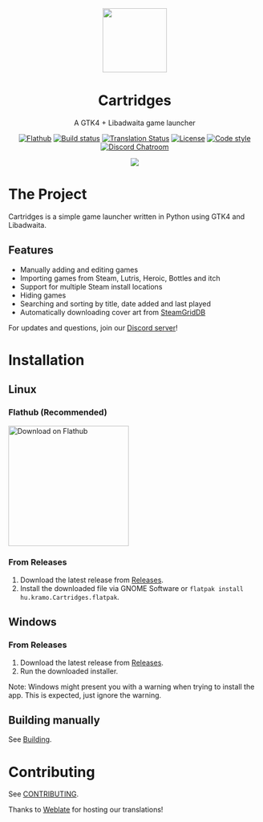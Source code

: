 
<div align="center">
  <img src="data/icons/hicolor/scalable/apps/hu.kramo.Cartridges.svg" width="128" height="128">

 # Cartridges
 A GTK4 + Libadwaita game launcher

[![Flathub][flathub-image]][flathub-url]
[![Build status][github-actions-image]][github-actions-url]
[![Translation Status][weblate-image]][weblate-url]
[![License][license-image]][license-url]
[![Code style][code-style-image]][code-style-url]
[![Discord Chatroom][discord-image]][discord-url]
  
[github-actions-url]: https://github.com/kra-mo/cartridges
[github-actions-image]: https://github.com/kra-mo/cartridges/actions/workflows/flatpak-builder.yml/badge.svg
[license-url]: https://github.com/kra-mo/cartridges/blob/main/LICENSE
[license-image]: https://img.shields.io/github/license/kra-mo/cartridges
[code-style-url]: https://github.com/psf/black
[code-style-image]: https://img.shields.io/badge/code%20style-black-000000?style=flat
[weblate-url]: https://hosted.weblate.org/engage/cartridges/
[weblate-image]: https://hosted.weblate.org/widgets/cartridges/-/cartridges/svg-badge.svg
[discord-url]: https://discord.gg/4KSFh3AmQR
[discord-image]: https://img.shields.io/discord/1088155799299313754?color=%235865F2&label=discord&logo=discord&logoColor=%23FFFFFF
[flathub-url]: https://flathub.org/apps/details/hu.kramo.Cartridges
[flathub-image]: https://img.shields.io/flathub/v/hu.kramo.Cartridges

  <img src="data/screenshots/1.png">
</div>

# The Project
Cartridges is a simple game launcher written in Python using GTK4 and Libadwaita.
## Features
- Manually adding and editing games
- Importing games from Steam, Lutris, Heroic, Bottles and itch
- Support for multiple Steam install locations
- Hiding games
- Searching and sorting by title, date added and last played
- Automatically downloading cover art from [SteamGridDB](https://www.steamgriddb.com/)

For updates and questions, join our [Discord server][discord-url]!

# Installation

## Linux

### Flathub (Recommended)

<a href=https://flathub.org/apps/details/hu.kramo.Cartridges><img width='240' alt='Download on Flathub' src='https://dl.flathub.org/assets/badges/flathub-badge-en.png'/></a>

### From Releases
1. Download the latest release from [Releases](https://github.com/kra-mo/cartridges/releases).
2. Install the downloaded file via GNOME Software or `flatpak install hu.kramo.Cartridges.flatpak`.

## Windows

### From Releases
1. Download the latest release from [Releases](https://github.com/kra-mo/cartridges/releases).
2. Run the downloaded installer.

Note: Windows might present you with a warning when trying to install the app. This is expected, just ignore the warning.

## Building manually
See [Building](https://github.com/kra-mo/cartridges/blob/main/CONTRIBUTING.md#building).

# Contributing

See [CONTRIBUTING](https://github.com/kra-mo/cartridges/blob/main/CONTRIBUTING.md).

Thanks to [Weblate](https://weblate.org/) for hosting our translations!

